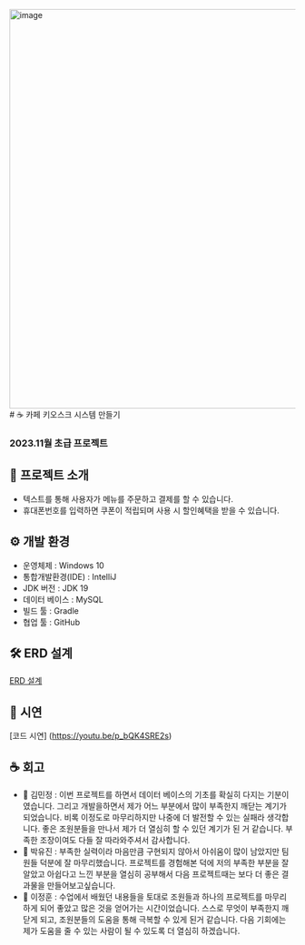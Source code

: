 <img width="704" alt="image" src="https://github.com/kimminjung123/project/assets/133175842/5188b2f0-2d21-4b16-b67e-7c695ce742c1"># ☕ 카페 키오스크 시스템 만들기
### 2023.11월 초급 프로젝트

## 📢 프로젝트 소개
 - 텍스트를 통해 사용자가 메뉴를 주문하고 결제를 할 수 있습니다.
 - 휴대폰번호를 입력하면 쿠폰이 적립되며 사용 시 할인혜택을 받을 수 있습니다.

## ⚙ 개발 환경
- 운영체제 : Windows 10
- 통합개발환경(IDE) : IntelliJ
- JDK 버전 : JDK 19
- 데이터 베이스 : MySQL
- 빌드 툴 : Gradle
- 협업 툴 : GitHub

## 🛠 ERD 설계
[ERD 설계](https://www.erdcloud.com/d/ELa5SQ4hBuzgF7ZRp)

## 📁 시연
[코드 시연] (https://youtu.be/p_bQK4SRE2s)
## ☕ 회고
 - 🍞 김민정 : 이번 프로젝트를 하면서 데이터 베이스의 기초를 확실히 다지는 기분이였습니다. 그리고 개발을하면서 제가 어느 부분에서 많이 부족한지 깨닫는 계기가 되었습니다. 비록 이정도로 마무리하지만 나중에 더 발전할 수 있는 실패라 생각합니다. 좋은 조원분들을 만나서 제가 더 열심히 할 수 있던 계기가 된 거 같습니다. 부족한 조장이여도 다들 잘 따라와주셔서 감사합니다.
 - 🧇 박유진 : 부족한 실력이라 마음만큼 구현되지 않아서 아쉬움이 많이 남았지만 팀원들 덕분에 잘 마무리했습니다. 프로젝트를 경험해본 덕에 저의 부족한 부분을 잘 알았고 아쉽다고 느낀 부분을 열심히 공부해서 다음 프로젝트때는 보다 더 좋은 결과물을 만들어보고싶습니다.
 - 🥞 이정훈 : 수업에서 배웠던 내용들을 토대로 조원들과 하나의 프로젝트를 마무리 하게 되어 좋았고 많은 것을 얻어가는 시간이었습니다. 스스로 무엇이 부족한지 깨닫게 되고, 조원분들의 도움을 통해 극복할 수 있게 된거 같습니다. 다음 기회에는 제가 도움을 줄 수 있는 사람이 될 수 있도록 더 열심히 하겠습니다.

